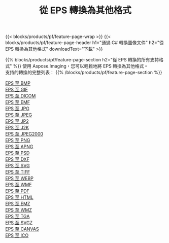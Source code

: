 ﻿---
title: 從 EPS 轉換為其他格式 
weight: 3920
url: /zh-hant/net/conversion/from/eps 
lang: zh-hant
langdirlevel: 2
locales: zh-hans,ja,it,ru,de,es,fr,nl,id,lt,pl,pt,vi,tr,ko,zh-hant,ar,hi,th,sv,cs,uk,he
description: 使用 Aspose.Imaging，您可以輕鬆地將 EPS 轉換為其他格式
---

{{< blocks/products/pf/feature-page-wrap >}}
{{< blocks/products/pf/feature-page-header h1="通過 C# 轉換圖像文件" h2="從 EPS 轉換為其他格式" downloadText="下載" >}}


{{% blocks/products/pf/feature-page-section  h2="從 EPS 轉換的所有支持格式" %}}
使用 Aspose.Imaging，您可以輕鬆地將 EPS 轉換為其他格式。
<br/>
支持的轉換的完整列表：
{{% /blocks/products/pf/feature-page-section %}}
<div class="container-fluid productfamilypage bg-gray">
    <div class="convertypes bg-gray agp-content section">
        <div class="container">
		<div class="row other-converters">
		    <div class='col-md-2 other-converter remove-lp remove-rp'><a href="/imaging/zh-hant/net/conversion/eps-to-bmp" >EPS 至 BMP</a></div><div class='col-md-2 other-converter remove-lp remove-rp'><a href="/imaging/zh-hant/net/conversion/eps-to-gif" >EPS 至 GIF</a></div><div class='col-md-2 other-converter remove-lp remove-rp'><a href="/imaging/zh-hant/net/conversion/eps-to-dicom" >EPS 至 DICOM</a></div><div class='col-md-2 other-converter remove-lp remove-rp'><a href="/imaging/zh-hant/net/conversion/eps-to-emf" >EPS 至 EMF</a></div><div class='col-md-2 other-converter remove-lp remove-rp'><a href="/imaging/zh-hant/net/conversion/eps-to-jpg" >EPS 至 JPG</a></div><div class='col-md-2 other-converter remove-lp remove-rp'><a href="/imaging/zh-hant/net/conversion/eps-to-jpeg" >EPS 至 JPEG</a></div><div class='col-md-2 other-converter remove-lp remove-rp'><a href="/imaging/zh-hant/net/conversion/eps-to-jp2" >EPS 至 JP2</a></div><div class='col-md-2 other-converter remove-lp remove-rp'><a href="/imaging/zh-hant/net/conversion/eps-to-j2k" >EPS 至 J2K</a></div><div class='col-md-2 other-converter remove-lp remove-rp'><a href="/imaging/zh-hant/net/conversion/eps-to-jpeg2000" >EPS 至 JPEG2000</a></div><div class='col-md-2 other-converter remove-lp remove-rp'><a href="/imaging/zh-hant/net/conversion/eps-to-png" >EPS 至 PNG</a></div><div class='col-md-2 other-converter remove-lp remove-rp'><a href="/imaging/zh-hant/net/conversion/eps-to-apng" >EPS 至 APNG</a></div><div class='col-md-2 other-converter remove-lp remove-rp'><a href="/imaging/zh-hant/net/conversion/eps-to-psd" >EPS 至 PSD</a></div><div class='col-md-2 other-converter remove-lp remove-rp'><a href="/imaging/zh-hant/net/conversion/eps-to-dxf" >EPS 至 DXF</a></div><div class='col-md-2 other-converter remove-lp remove-rp'><a href="/imaging/zh-hant/net/conversion/eps-to-svg" >EPS 至 SVG</a></div><div class='col-md-2 other-converter remove-lp remove-rp'><a href="/imaging/zh-hant/net/conversion/eps-to-tiff" >EPS 至 TIFF</a></div><div class='col-md-2 other-converter remove-lp remove-rp'><a href="/imaging/zh-hant/net/conversion/eps-to-webp" >EPS 至 WEBP</a></div><div class='col-md-2 other-converter remove-lp remove-rp'><a href="/imaging/zh-hant/net/conversion/eps-to-wmf" >EPS 至 WMF</a></div><div class='col-md-2 other-converter remove-lp remove-rp'><a href="/imaging/zh-hant/net/conversion/eps-to-pdf" >EPS 至 PDF</a></div><div class='col-md-2 other-converter remove-lp remove-rp'><a href="/imaging/zh-hant/net/conversion/eps-to-html" >EPS 至 HTML</a></div><div class='col-md-2 other-converter remove-lp remove-rp'><a href="/imaging/zh-hant/net/conversion/eps-to-emz" >EPS 至 EMZ</a></div><div class='col-md-2 other-converter remove-lp remove-rp'><a href="/imaging/zh-hant/net/conversion/eps-to-wmz" >EPS 至 WMZ</a></div><div class='col-md-2 other-converter remove-lp remove-rp'><a href="/imaging/zh-hant/net/conversion/eps-to-tga" >EPS 至 TGA</a></div><div class='col-md-2 other-converter remove-lp remove-rp'><a href="/imaging/zh-hant/net/conversion/eps-to-svgz" >EPS 至 SVGZ</a></div><div class='col-md-2 other-converter remove-lp remove-rp'><a href="/imaging/zh-hant/net/conversion/eps-to-canvas" >EPS 至 CANVAS</a></div><div class='col-md-2 other-converter remove-lp remove-rp'><a href="/imaging/zh-hant/net/conversion/eps-to-ico" >EPS 至 ICO</a></div>
                </div>
        </div>
    </div>
</div>
<br/>


